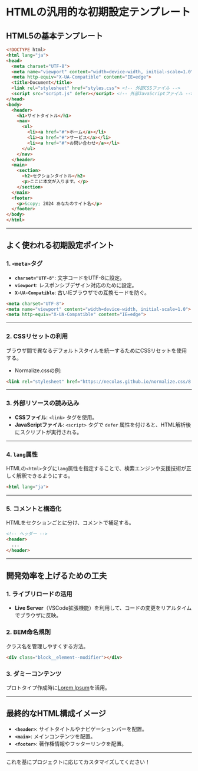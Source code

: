 # HTMLの汎用的な初期設定テンプレート

## HTML5の基本テンプレート

```html
<!DOCTYPE html>
<html lang="ja">
<head>
  <meta charset="UTF-8">
  <meta name="viewport" content="width=device-width, initial-scale=1.0">
  <meta http-equiv="X-UA-Compatible" content="IE=edge">
  <title>Document</title>
  <link rel="stylesheet" href="styles.css"> <!-- 外部CSSファイル -->
  <script src="script.js" defer></script> <!-- 外部JavaScriptファイル -->
</head>
<body>
  <header>
    <h1>サイトタイトル</h1>
    <nav>
      <ul>
        <li><a href="#">ホーム</a></li>
        <li><a href="#">サービス</a></li>
        <li><a href="#">お問い合わせ</a></li>
      </ul>
    </nav>
  </header>
  <main>
    <section>
      <h2>セクションタイトル</h2>
      <p>ここに本文が入ります。</p>
    </section>
  </main>
  <footer>
    <p>&copy; 2024 あなたのサイト名</p>
  </footer>
</body>
</html>
```

---

## よく使われる初期設定ポイント

### 1. **`<meta>`タグ**
- **`charset="UTF-8"`**: 文字コードをUTF-8に設定。
- **`viewport`**: レスポンシブデザイン対応のために設定。
- **`X-UA-Compatible`**: 古いIEブラウザでの互換モードを防ぐ。

```html
<meta charset="UTF-8">
<meta name="viewport" content="width=device-width, initial-scale=1.0">
<meta http-equiv="X-UA-Compatible" content="IE=edge">
```

---

### 2. **CSSリセットの利用**
ブラウザ間で異なるデフォルトスタイルを統一するためにCSSリセットを使用する。
- Normalize.cssの例:
```html
<link rel="stylesheet" href="https://necolas.github.io/normalize.css/8.0.1/normalize.css">
```

---

### 3. **外部リソースの読み込み**
- **CSSファイル**: `<link>` タグを使用。
- **JavaScriptファイル**: `<script>` タグで `defer` 属性を付けると、HTML解析後にスクリプトが実行される。

---

### 4. **`lang`属性**
HTMLの`<html>`タグに`lang`属性を指定することで、検索エンジンや支援技術が正しく解釈できるようにする。
```html
<html lang="ja">
```

---

### 5. **コメントと構造化**
HTMLをセクションごとに分け、コメントで補足する。
```html
<!-- ヘッダー -->
<header>
  ...
</header>
```

---

## 開発効率を上げるための工夫

### 1. **ライブリロードの活用**
- **Live Server**（VSCode拡張機能）を利用して、コードの変更をリアルタイムでブラウザに反映。

### 2. **BEM命名規則**
クラス名を管理しやすくする方法。
```html
<div class="block__element--modifier"></div>
```

### 3. **ダミーコンテンツ**
プロトタイプ作成時に[Lorem Ipsum](https://lipsum.com/)を活用。

---

## 最終的なHTML構成イメージ

- **`<header>`**: サイトタイトルやナビゲーションバーを配置。
- **`<main>`**: メインコンテンツを配置。
- **`<footer>`**: 著作権情報やフッターリンクを配置。

---

これを基にプロジェクトに応じてカスタマイズしてください！
